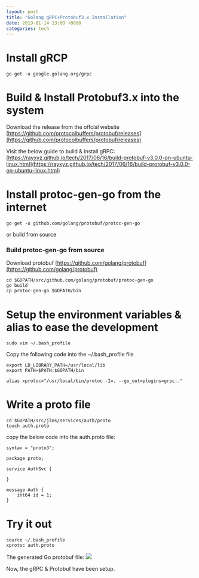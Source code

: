 ```yaml
---
layout: post
title: "Golang gRPC+Protobuf3.x Installation"
date: 2019-01-14 13:00 +0800
categories: tech
---
```


# Install gRCP
```
go get -u google.golang.org/grpc
```

# Build & Install Protobuf3.x into the system
Download the release from the offcial website
[https://github.com/protocolbuffers/protobuf/releases](https://github.com/protocolbuffers/protobuf/releases)

Visit the below guide to build & install gRPC:
[https://rayxyz.github.io/tech/2017/06/16/build-protobuf-v3.0.0-on-ubuntu-linux.html](https://rayxyz.github.io/tech/2017/06/16/build-protobuf-v3.0.0-on-ubuntu-linux.html)

# Install protoc-gen-go from the internet
```
go get -u github.com/golang/protobuf/protoc-gen-go
```
or build from source
### Build protoc-gen-go from source
Download protobuf 
[https://github.com/golang/protobuf](https://github.com/golang/protobuf)
```
cd $GOPATH/src/github.com/golang/protobuf/protoc-gen-go
go build
cp protoc-gen-go $GOPATH/bin
```

# Setup the environment variables & alias to ease the development
```
sudo vim ~/.bash_profile
```
Copy the following code into the ~/.bash_profile file
```
export LD_LIBRARY_PATH=/usr/local/lib
export PATH=$PATH:$GOPATH/bin

alias xprotoc="/usr/local/bin/protoc -I=. --go_out=plugins=grpc:."
```

# Write a proto file 
```
cd $GOPATH/src/jlms/services/auth/proto
touch auth.proto
```

copy the below code into the auth.proto file:
```
syntax = "proto3";

package proto;

service AuthSvc {

}

message Auth {
    int64 id = 1;
}
```

# Try it out
```
source ~/.bash_profile
xprotoc auth.proto
```

The generated Go protobuf file:
[![](https://rayxyz.github.io/assets/images/general/protobuf-generated-file.png)](https://rayxyz.github.io/assets/images/general/protobuf-generated-file.png)

Now, the gRPC & Protobuf have been setup.
